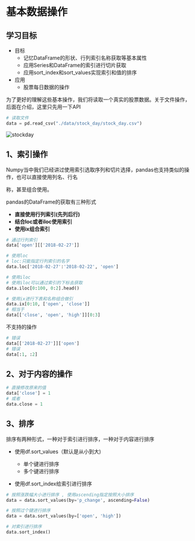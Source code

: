 # 基本数据操作

## 学习目标

- 目标
  - 记忆DataFrame的形状、行列索引名称获取等基本属性
  - 应用Series和DataFrame的索引进行切片获取
  - 应用sort_index和sort_values实现索引和值的排序
- 应用
  - 股票每日数据的操作

为了更好的理解这些基本操作，我们将读取一个真实的股票数据。关于文件操作，后面在介绍，这里只先用一下API

```python
# 读取文件
data = pd.read_csv("./data/stock_day/stock_day.csv")
```

![stockday](/images/stockday.png)

## 1、索引操作

Numpy当中我们已经讲过使用索引选取序列和切片选择，pandas也支持类似的操作，也可以直接使用列名、行名

称，甚至组合使用。

pandas的DataFrame的获取有三种形式

* **直接使用行列索引(先列后行)**
* **结合loc或者iloc使用索引**
* **使用ix组合索引**

```python
# 通过行列索引
data['open'][['2018-02-27']]

# 使用loc
# loc:只能指定行列索引的名字
data.loc['2018-02-27':'2018-02-22', 'open']

# 使用iloc
# 使用iloc可以通过索引的下标去获取
data.iloc[0:100, 0:2].head()

# 使用ix进行下表和名称组合做引
data.ix[0:10, ['open', 'close']]
# 相当于
data[['close', 'open', 'high']][0:3]
```

不支持的操作

```python
# 错误
data[['2018-02-27']]['open']
# 错误
data[:1, :2]
```

## 2、对于内容的操作

```python
# 直接修改原来的值
data['close'] = 1
# 或者
data.close = 1
```

## 3、排序

排序有两种形式，一种对于索引进行排序，一种对于内容进行排序

* 使用df.sort_values（默认是从小到大)
  * 单个键进行排序
  * 多个键进行排序


* 使用df.sort_index给索引进行排序

```python
# 按照涨跌幅大小进行排序 , 使用ascending指定按照大小排序
data = data.sort_values(by='p_change', ascending=False)

# 按照过个键进行排序
data = data.sort_values(by=['open', 'high'])

# 对索引进行排序
data.sort_index()
```

